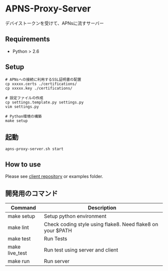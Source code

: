 # APNS-Proxy-Server

デバイストークンを受けて、APNsに流すサーバー

## Requirements

- Python > 2.6

## Setup

```
# APNsへの接続に利用するSSL証明書の配置
cp xxxxx.certs ./certifications/
cp xxxxx.key ./certifications/

# 設定ファイルの作成
cp settings.template.py settings.py
vim settings.py

# Python環境の構築
make setup
```

## 起動

```
apns-proxy-server.sh start
```

## How to use

Please see [client repository](https://github.com/genesix/APNS-Proxy-Client-py) or examples folder.

## 開発用のコマンド

Command | Description
--- | ---
make setup | Setup python environment
make lint | Check coding style using flake8. Need flake8 on your $PATH
make test | Run Tests
make live_test | Run test using server and client
make run | Run server

